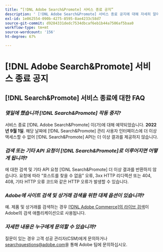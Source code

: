 ```yaml
---
title: “[!DNL Adobe Search&Promote] 서비스 종료 공지”
description: ' [!DNL Adobe Search&Promote] 서비스 종료 공지에 대해 자세히 알아보십시오.'
exl-id: 1e062554-090b-4275-8595-8ae4233c58d7
source-git-commit: d9284331dedc7534dbcaf6eb1b44a7506af5baa0
workflow-type: tm+mt
source-wordcount: '156'
ht-degree: 67%

---
```


# [!DNL Adobe Search&Promote] 서비스 종료 공지

## [!DNL Search&Promote] 서비스 종료에 대한 FAQ

### **_몇일에 했습니까 [!DNL Search&Promote] 작동 중지?_**

서비스 종료 [!DNL Adobe Search&Promote] 이(가)에 대해 예약되었습니다. **2022년 9월 1일**. 해당 날짜에 [!DNL Search&Promote] 관리 사용자 인터페이스에 더 이상 액세스할 수 없어 [!DNL Search&Promote] API는 더 이상 결과를 제공하지 않습니다.

### **_검색 또는 기타 API 요청이 [!DNL Search&Promote]로 이루어지면 어떻게 됩니까?_**

에 대한 검색 및 기타 API 요청 [!DNL Search&Promote] 더 이상 결과를 반환하지 않습니다. 요청에 따라 “호스트를 찾을 수 없음” 오류, 3xx HTTP 리디렉션 또는 404, 408, 기타 HTTP 오류 코드와 같은 HTTP 오류가 발생할 수 있습니다.

### **_Adobe에 사이트 검색 및 상거래 검색을 위한 대체 옵션이 있습니까?_**

예. 제품 및 상거래를 검색하는 경우 [ [!DNL Adobe Commerce]의 라이브 검색](https://experienceleague.adobe.com/docs/commerce-merchant-services/live-search/guide-overview.html?lang=en)이 Adobe의 검색 애플리케이션으로 사용됩니다.

<!-- ### **_Can Adobe recommend any frameworks or platforms that offer features similar to Search&Promote?_**

  Yes. If the Search&Promote feature is critical to your marketing strategy, consider the many open-source frameworks that exist to power search, including [Apache Solr](https://solr.apache.org/) and [Elastic Free and Open](https://www.elastic.co/about/free-and-open).  

  Also, both [AWS](https://aws.amazon.com/cloudsearch/) and [Microsoft&reg; Azure](https://azure.microsoft.com/en-us/services/search/) provide cloud-native search capabilities on their respective cloud platforms. You can integrate both options into Adobe Experience Manager Sites to power site search and more. -->

### **_자세한 내용은 누구에게 문의할 수 있습니까?_**

질문이 있는 경우 고객 성공 관리자(CSM)에게 문의하거나 [searchquestions@adobe.com](mailto:searchquestions@adobe.com)을 통해 Adobe 팀에 문의하십시오.
